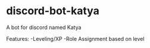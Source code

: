 # discord-bot-katya
A bot for discord named Katya

Features: 
-Leveling/XP
-Role Assignment based on level
